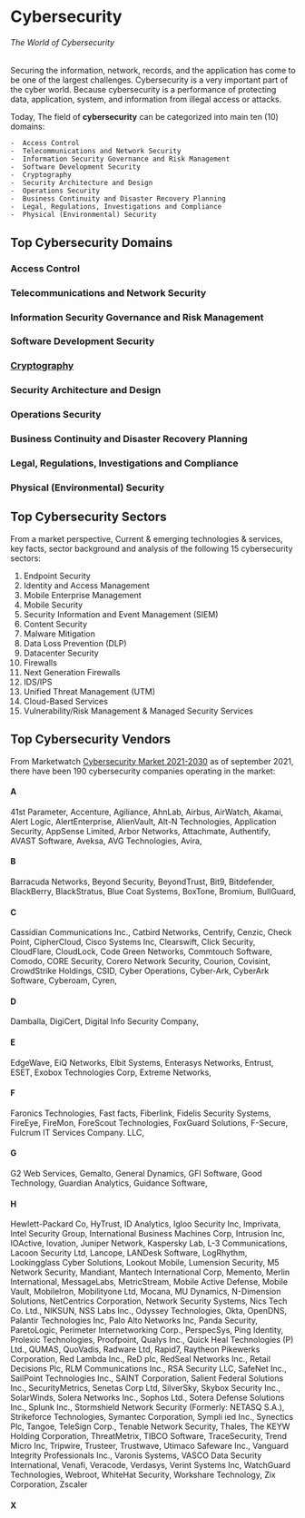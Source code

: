 # Cybersecurity
###### The World of Cybersecurity

Securing the information, network, records, and the application has come to be one of the largest challenges. Cybersecurity  is  a  very  important  part  of  the  cyber  world.  Because  cybersecurity  is  a performance  of  protecting  data,  application,  system,  and information  from  illegal  access  or attacks.

Today, The field of **cybersecurity** can be categorized into main ten (10) domains: 
```
-  Access Control
-  Telecommunications and Network Security
-  Information Security Governance and Risk Management
-  Software Development Security
-  Cryptography
-  Security Architecture and Design
-  Operations Security
-  Business Continuity and Disaster Recovery Planning
-  Legal, Regulations, Investigations and Compliance
-  Physical (Environmental) Security
```

## Top Cybersecurity Domains

### Access Control


### Telecommunications and Network Security


### Information Security Governance and Risk Management


### Software Development Security


### [Cryptography](https://github.com/sobolevn/awesome-cryptography)


### Security Architecture and Design


### Operations Security


### Business Continuity and Disaster Recovery Planning


### Legal, Regulations, Investigations and Compliance


### Physical (Environmental) Security


## Top Cybersecurity Sectors
From a market perspective, Current & emerging technologies & services, key facts, sector background and analysis of the following 15 cybersecurity sectors: 

1. Endpoint Security 
2. Identity and Access Management 
3. Mobile Enterprise Management 
4. Mobile Security 
5. Security Information and Event Management (SIEM)
6. Content Security
7. Malware Mitigation 
8. Data Loss Prevention (DLP) 
9. Datacenter Security
10. Firewalls
11. Next Generation Firewalls 
12. IDS/IPS 
13. Unified Threat Management (UTM) 
14. Cloud-Based Services 
15. Vulnerability/Risk Management & Managed Security Services


## Top Cybersecurity Vendors
From Marketwatch [Cybersecurity Market 2021-2030](https://www.marketwatch.com/press-release/cybersecurity-market-2021-2030-leading-major-countries-impact-of-covid-19-regional-growth-future-status-and-outlook-technological-factors-and-forecast-period-of-2030-2021-09-16?tesla=y) as of september 2021, there have been 190 cybersecurity companies operating in the market:

#### A
41st Parameter, Accenture, Agiliance, AhnLab, Airbus, AirWatch, Akamai, Alert Logic, AlertEnterprise, AlienVault, Alt-N Technologies, Application Security, AppSense Limited, Arbor Networks, Attachmate, Authentify, AVAST Software, Aveksa, AVG Technologies, Avira, 


#### B
Barracuda Networks, Beyond Security, BeyondTrust, Bit9, Bitdefender, BlackBerry, BlackStratus, Blue Coat Systems, BoxTone, Bromium, BullGuard, 


#### C

Cassidian Communications Inc., Catbird Networks, Centrify, Cenzic, Check Point, CipherCloud, Cisco Systems Inc, Clearswift, Click Security, CloudFlare, CloudLock, Code Green Networks, Commtouch Software, Comodo, CORE Security, Corero Network Security, Courion, Covisint, CrowdStrike Holdings, CSID, Cyber Operations, Cyber-Ark, CyberArk Software, Cyberoam, Cyren,


#### D
Damballa, DigiCert, Digital Info Security Company, 


#### E

EdgeWave, EiQ Networks, Elbit Systems, Enterasys Networks, Entrust, ESET, Exobox Technologies Corp, Extreme Networks, 


#### F
Faronics Technologies, Fast facts, Fiberlink, Fidelis Security Systems, FireEye, FireMon, ForeScout Technologies, FoxGuard Solutions, F-Secure, Fulcrum IT Services Company. LLC, 

#### G
G2 Web Services, Gemalto, General Dynamics, GFI Software, Good Technology, Guardian Analytics, Guidance Software, 


#### H
Hewlett-Packard Co, HyTrust, ID Analytics, Igloo Security Inc, Imprivata, Intel Security Group, International Business Machines Corp, Intrusion Inc, IOActive, Iovation, Juniper Network, Kaspersky Lab, L-3 Communications, Lacoon Security Ltd, Lancope, LANDesk Software, LogRhythm, Lookingglass Cyber Solutions, Lookout Mobile, Lumension Security, M5 Network Security, Mandiant, Mantech International Corp, Memento, Merlin International, MessageLabs, MetricStream, Mobile Active Defense, Mobile Vault, MobileIron, Mobilityone Ltd, Mocana, MU Dynamics, N-Dimension Solutions, NetCentrics Corporation, Network Security Systems, Nics Tech Co. Ltd., NIKSUN, NSS Labs Inc., Odyssey Technologies, Okta, OpenDNS, Palantir Technologies Inc, Palo Alto Networks Inc, Panda Security, ParetoLogic, Perimeter Internetworking Corp., PerspecSys, Ping Identity, Prolexic Technologies, Proofpoint, Qualys Inc., Quick Heal Technologies (P) Ltd., QUMAS, QuoVadis, Radware Ltd, Rapid7, Raytheon Pikewerks Corporation, Red Lambda Inc., ReD plc, RedSeal Networks Inc., Retail Decisions Plc, RLM Communications Inc., RSA Security LLC, SafeNet Inc., SailPoint Technologies Inc., SAINT Corporation, Salient Federal Solutions Inc., SecurityMetrics, Senetas Corp Ltd, SilverSky, Skybox Security Inc., SolarWinds, Solera Networks Inc., Sophos Ltd., Sotera Defense Solutions Inc., Splunk Inc., Stormshield Network Security (Formerly: NETASQ S.A.), Strikeforce Technologies, Symantec Corporation, Sympli ied Inc., Synectics Plc, Tangoe, TeleSign Corp., Tenable Network Security, Thales, The KEYW Holding Corporation, ThreatMetrix, TIBCO Software, TraceSecurity, Trend Micro Inc, Tripwire, Trusteer, Trustwave, Utimaco Safeware Inc., Vanguard Integrity Professionals Inc., Varonis Systems, VASCO Data Security International, Venafi, Veracode, Verdasys, Verint Systems Inc, WatchGuard Technologies, Webroot, WhiteHat Security, Workshare Technology, Zix Corporation, Zscaler


#### X
